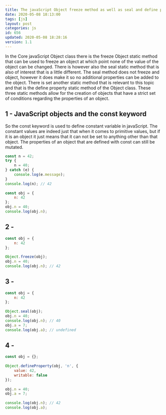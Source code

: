 ```yaml
---
title: The javaScript Object freeze method as well as seal and define property
date: 2020-05-08 18:13:00
tags: [js]
layout: post
categories: js
id: 656
updated: 2020-05-08 18:28:16
version: 1.1
---
```


In the Core javaScript Object class there is the freeze Object static method that can be used to freeze an object at which point none of the value of the object can be changed. There is however also the seal static method that is also of interest that is a little different. The seal method does not freeze and object, however it does make it so no additional properties can be added to the object. There is set another static method that is relevant to this topic and that is the define property static method of the Object class. These three static methods allow for the creation of objects that have a strict set of conditions regarding the properties of an object.

<!-- more -->

## 1 - JavaScript objects and the const keyword

So the const keyword is used to define constant variable in javaScript. The constant values are indeed just that when it comes to primitive values, but if it is an object it just means that it can not be set to anything other than that object. The properties of an object that are defined with const can still be mutated.

```js
const n = 42;
try {
    n = 40;
} catch (e) {
    console.log(e.message);
}
console.log(n); // 42
 
const obj = {
    n: 42
};
obj.n = 40;
console.log(obj.n);
```

## 2 - 

```js
const obj = {
    n: 42
};
 
Object.freeze(obj);
obj.n = 40;
console.log(obj.n); // 42
```

## 3 - 

```js
const obj = {
    n: 42
};
 
Object.seal(obj);
obj.n = 40;
console.log(obj.n); // 40
obj.a = 7;
console.log(obj.a); // undefined
```

## 4 - 

```js
const obj = {};
 
Object.defineProperty(obj, 'n', {
    value: 42,
    writable: false
});
 
obj.n = 40;
obj.a = 7;
 
console.log(obj.n); // 42
console.log(obj.a);
```